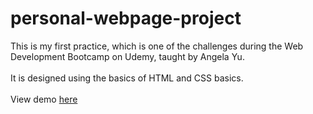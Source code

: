 # personal-webpage-project
This is my first practice, which is one of the challenges during the Web Development Bootcamp on Udemy, taught by Angela Yu.<br><br>
It is designed using the basics of HTML and CSS basics.<br><br>
View demo [here](https://ozrn.github.io/Personal-Webpage-Project/)
